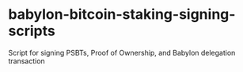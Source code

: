 # babylon-bitcoin-staking-signing-scripts
Script for signing PSBTs, Proof of Ownership, and Babylon delegation transaction

